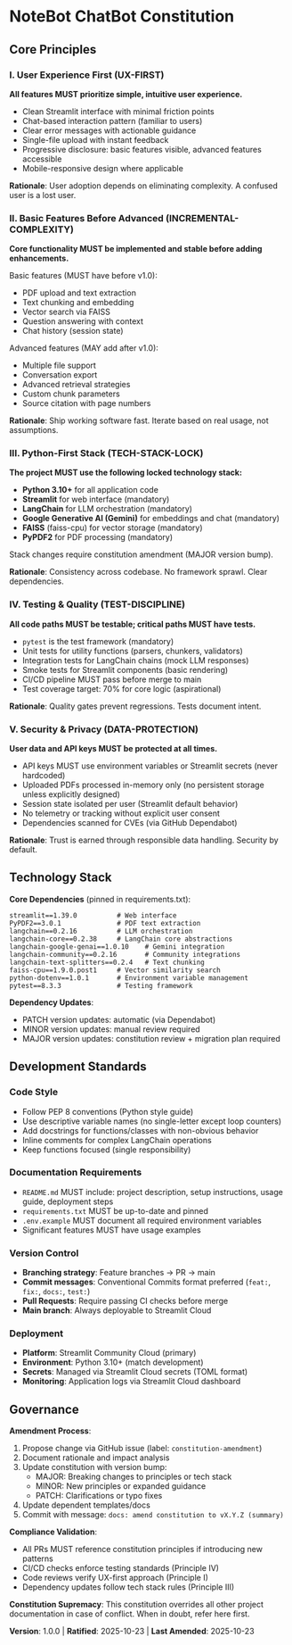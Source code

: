 <!--
Sync Impact Report:
- Version change: initial → 1.0.0
- Modified principles: N/A (initial creation)
- Added sections: Core Principles (5), Technology Stack, Development Standards, Governance
- Removed sections: N/A
- Templates requiring updates:
  ✅ constitution.md (created)
  ✅ plan-template.md (updated with constitution checks and tech context)
  ⚠ spec-template.md (no changes needed - generic template)
  ✅ tasks-template.md (updated with constitution compliance note)
- Follow-up TODOs: None
-->

# NoteBot ChatBot Constitution

## Core Principles

### I. User Experience First (UX-FIRST)

**All features MUST prioritize simple, intuitive user experience.**

- Clean Streamlit interface with minimal friction points
- Chat-based interaction pattern (familiar to users)
- Clear error messages with actionable guidance
- Single-file upload with instant feedback
- Progressive disclosure: basic features visible, advanced features accessible
- Mobile-responsive design where applicable

**Rationale**: User adoption depends on eliminating complexity. A confused user is a lost user.

### II. Basic Features Before Advanced (INCREMENTAL-COMPLEXITY)

**Core functionality MUST be implemented and stable before adding enhancements.**

Basic features (MUST have before v1.0):
- PDF upload and text extraction
- Text chunking and embedding
- Vector search via FAISS
- Question answering with context
- Chat history (session state)

Advanced features (MAY add after v1.0):
- Multiple file support
- Conversation export
- Advanced retrieval strategies
- Custom chunk parameters
- Source citation with page numbers

**Rationale**: Ship working software fast. Iterate based on real usage, not assumptions.

### III. Python-First Stack (TECH-STACK-LOCK)

**The project MUST use the following locked technology stack:**

- **Python 3.10+** for all application code
- **Streamlit** for web interface (mandatory)
- **LangChain** for LLM orchestration (mandatory)
- **Google Generative AI (Gemini)** for embeddings and chat (mandatory)
- **FAISS** (faiss-cpu) for vector storage (mandatory)
- **PyPDF2** for PDF processing (mandatory)

Stack changes require constitution amendment (MAJOR version bump).

**Rationale**: Consistency across codebase. No framework sprawl. Clear dependencies.

### IV. Testing & Quality (TEST-DISCIPLINE)

**All code paths MUST be testable; critical paths MUST have tests.**

- `pytest` is the test framework (mandatory)
- Unit tests for utility functions (parsers, chunkers, validators)
- Integration tests for LangChain chains (mock LLM responses)
- Smoke tests for Streamlit components (basic rendering)
- CI/CD pipeline MUST pass before merge to main
- Test coverage target: 70% for core logic (aspirational)

**Rationale**: Quality gates prevent regressions. Tests document intent.

### V. Security & Privacy (DATA-PROTECTION)

**User data and API keys MUST be protected at all times.**

- API keys MUST use environment variables or Streamlit secrets (never hardcoded)
- Uploaded PDFs processed in-memory only (no persistent storage unless explicitly designed)
- Session state isolated per user (Streamlit default behavior)
- No telemetry or tracking without explicit user consent
- Dependencies scanned for CVEs (via GitHub Dependabot)

**Rationale**: Trust is earned through responsible data handling. Security by default.

## Technology Stack

**Core Dependencies** (pinned in requirements.txt):

```
streamlit==1.39.0          # Web interface
PyPDF2==3.0.1              # PDF text extraction
langchain==0.2.16          # LLM orchestration
langchain-core==0.2.38     # LangChain core abstractions
langchain-google-genai==1.0.10    # Gemini integration
langchain-community==0.2.16       # Community integrations
langchain-text-splitters==0.2.4   # Text chunking
faiss-cpu==1.9.0.post1     # Vector similarity search
python-dotenv==1.0.1       # Environment variable management
pytest==8.3.3              # Testing framework
```

**Dependency Updates**:
- PATCH version updates: automatic (via Dependabot)
- MINOR version updates: manual review required
- MAJOR version updates: constitution review + migration plan required

## Development Standards

### Code Style

- Follow PEP 8 conventions (Python style guide)
- Use descriptive variable names (no single-letter except loop counters)
- Add docstrings for functions/classes with non-obvious behavior
- Inline comments for complex LangChain operations
- Keep functions focused (single responsibility)

### Documentation Requirements

- `README.md` MUST include: project description, setup instructions, usage guide, deployment steps
- `requirements.txt` MUST be up-to-date and pinned
- `.env.example` MUST document all required environment variables
- Significant features MUST have usage examples

### Version Control

- **Branching strategy**: Feature branches → PR → main
- **Commit messages**: Conventional Commits format preferred (`feat:`, `fix:`, `docs:`, `test:`)
- **Pull Requests**: Require passing CI checks before merge
- **Main branch**: Always deployable to Streamlit Cloud

### Deployment

- **Platform**: Streamlit Community Cloud (primary)
- **Environment**: Python 3.10+ (match development)
- **Secrets**: Managed via Streamlit Cloud secrets (TOML format)
- **Monitoring**: Application logs via Streamlit Cloud dashboard

## Governance

**Amendment Process**:
1. Propose change via GitHub issue (label: `constitution-amendment`)
2. Document rationale and impact analysis
3. Update constitution with version bump:
   - MAJOR: Breaking changes to principles or tech stack
   - MINOR: New principles or expanded guidance
   - PATCH: Clarifications or typo fixes
4. Update dependent templates/docs
5. Commit with message: `docs: amend constitution to vX.Y.Z (summary)`

**Compliance Validation**:
- All PRs MUST reference constitution principles if introducing new patterns
- CI/CD checks enforce testing standards (Principle IV)
- Code reviews verify UX-first approach (Principle I)
- Dependency updates follow tech stack rules (Principle III)

**Constitution Supremacy**:
This constitution overrides all other project documentation in case of conflict. When in doubt, refer here first.

**Version**: 1.0.0 | **Ratified**: 2025-10-23 | **Last Amended**: 2025-10-23
